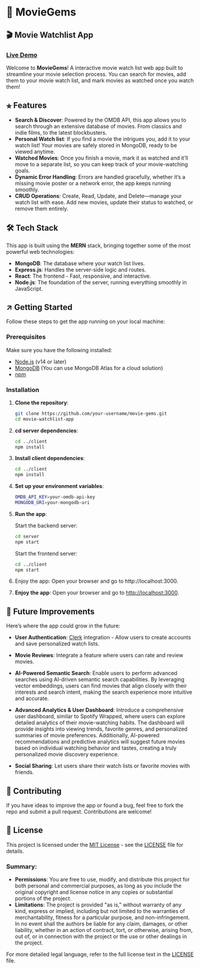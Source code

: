 # 💎 MovieGems

## 🎬 Movie Watchlist App

### [Live Demo](https://www.example.com)

Welcome to **MovieGems**! A interactive movie watch list web app built to streamline your movie selection process. You can search for movies, add them to your movie watch list, and mark movies as watched once you watch them!

## ⭐︎ Features

- **Search & Discover**: Powered by the OMDB API, this app allows you to search through an extensive database of movies. From classics and indie films, to the latest blockbusters.
- **Personal Watch list**: If you find a movie the intrigues you, add it to your watch list! Your movies are safely stored in MongoDB, ready to be viewed anytime.
- **Watched Movies**: Once you finish a movie, mark it as watched and it’ll move to a separate list, so you can keep track of your movie-watching goals.
- **Dynamic Error Handling**: Errors are handled gracefully, whether it’s a missing movie poster or a network error, the app keeps running smoothly.
- **CRUD Operations**: Create, Read, Update, and Delete—manage your watch list with ease. Add new movies, update their status to watched, or remove them entirely.

## 🛠️ Tech Stack

This app is built using the **MERN** stack, bringing together some of the most powerful web technologies:

- **MongoDB**: The database where your watch list lives.
- **Express.js**: Handles the server-side logic and routes.
- **React**: The frontend - Fast, responsive, and interactive.
- **Node.js**: The foundation of the server, running everything smoothly in JavaScript.

## ↗️ Getting Started

Follow these steps to get the app running on your local machine:

### Prerequisites

Make sure you have the following installed:

- [Node.js](https://nodejs.org/) (v14 or later)
- [MongoDB](https://www.mongodb.com/) (You can use MongoDB Atlas for a cloud solution)
- [npm](https://www.npmjs.com/)

### Installation

1. **Clone the repository**:
   ```bash
   git clone https://github.com/your-username/movie-gems.git
   cd movie-watchlist-app
   ```
2. **cd server dependencies**:
   ```bash
   cd ../client
   npm install
   ```
3. **Install client dependencies**:
   ```bash
   cd ../client
   npm install
   ```
4. **Set up your environment variables**:

   ```bash
   OMDB_API_KEY=your-omdb-api-key
   MONGODB_URI=your-mongodb-uri
   ```

5. **Run the app**:

   Start the backend server:

   ```bash
   cd server
   npm start
   ```

   Start the frontend server:

   ```bash
   cd ../client
   npm start
   ```

6. Enjoy the app:
   Open your browser and go to http://localhost:3000.

7. **Enjoy the app**:
   Open your browser and go to [http://localhost:3000](http://localhost:3000).

## 🧩 Future Improvements

Here’s where the app could grow in the future:

- **User Authentication**: [Clerk](https://clerk.com/) integration - Allow users to create accounts and save personalized watch lists.
- **Movie Reviews**: Integrate a feature where users can rate and review movies.
- **AI-Powered Semantic Search**: Enable users to perform advanced searches using AI-driven semantic search capabilities. By leveraging vector embeddings, users can find movies that align closely with their interests and search intent, making the search experience more intuitive and accurate.
- **Advanced Analytics & User Dashboard**: Introduce a comprehensive user dashboard, similar to Spotify Wrapped, where users can explore detailed analytics of their movie-watching habits. The dashboard will provide insights into viewing trends, favorite genres, and personalized summaries of movie preferences. Additionally, AI-powered recommendations and predictive analytics will suggest future movies based on individual watching behavior and tastes, creating a truly personalized movie discovery experience.

- **Social Sharing**: Let users share their watch lists or favorite movies with friends.

## 🤝 Contributing

If you have ideas to improve the app or found a bug, feel free to fork the repo and submit a pull request. Contributions are welcome!

## 📜 License

This project is licensed under the [MIT License](https://opensource.org/licenses/MIT) - see the [LICENSE](LICENSE) file for details.

### Summary:

- **Permissions**: You are free to use, modify, and distribute this project for both personal and commercial purposes, as long as you include the original copyright and license notice in any copies or substantial portions of the project.
- **Limitations**: The project is provided "as is," without warranty of any kind, express or implied, including but not limited to the warranties of merchantability, fitness for a particular purpose, and non-infringement. In no event shall the authors be liable for any claim, damages, or other liability, whether in an action of contract, tort, or otherwise, arising from, out of, or in connection with the project or the use or other dealings in the project.

For more detailed legal language, refer to the full license text in the [LICENSE](LICENSE) file.
